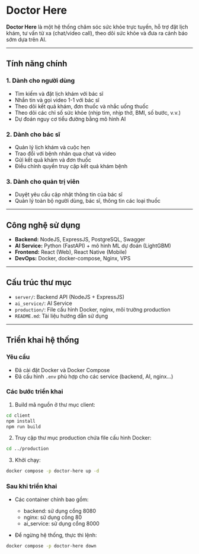 # Doctor Here

**Doctor Here** là một hệ thống chăm sóc sức khỏe trực tuyến, hỗ trợ đặt lịch khám, tư vấn từ xa (chat/video call), theo dõi sức khỏe và đưa ra cảnh báo sớm dựa trên AI.

---

## **Tính năng chính**

### 1. Dành cho người dùng

- Tìm kiếm và đặt lịch khám với bác sĩ
- Nhắn tin và gọi video 1-1 với bác sĩ
- Theo dõi kết quả khám, đơn thuốc và nhắc uống thuốc
- Theo dõi các chỉ số sức khỏe (nhịp tim, nhịp thở, BMI, số bước, v.v.)
- Dự đoán nguy cơ tiểu đường bằng mô hình AI

### 2. Dành cho bác sĩ

- Quản lý lịch khám và cuộc hẹn
- Trao đổi với bệnh nhân qua chat và video
- Gửi kết quả khám và đơn thuốc
- Điều chỉnh quyền truy cập kết quả khám bệnh

### 3. Dành cho quản trị viên

- Duyệt yêu cầu cập nhật thông tin của bác sĩ
- Quản lý toàn bộ người dùng, bác sĩ, thông tin các loại thuốc

---

## **Công nghệ sử dụng**

- **Backend:** NodeJS, ExpressJS, PostgreSQL, Swagger
- **AI Service:** Python (FastAPI) + mô hình ML dự đoán (LightGBM)
- **Frontend:** React (Web), React Native (Mobile)
- **DevOps:** Docker, docker-compose, Nginx, VPS

---

## **Cấu trúc thư mục**

- `server/`: Backend API (NodeJS + ExpressJS)
- `ai_service/`: AI Service
- `production/`: File cấu hình Docker, nginx, môi trường production
- `README.md`: Tài liệu hướng dẫn sử dụng

---

## **Triển khai hệ thống**

### Yêu cầu

- Đã cài đặt Docker và Docker Compose
- Đã cấu hình `.env` phù hợp cho các service (backend, AI, nginx…)

### Các bước triển khai

1. Build mã nguồn ở thư mục client:

```bash
cd client
npm install
npm run build
```

2. Truy cập thư mục production chứa file cấu hình Docker:

```bash
cd ../production
```

3. Khởi chạy:

```bash
docker compose -p doctor-here up -d
```

### Sau khi triển khai

- Các container chính bao gồm:

  - backend: sử dụng cổng 8080
  - nginx: sử dụng cổng 80
  - ai_service: sử dụng cổng 8000

- Để ngừng hệ thống, thực thi lệnh:

```bash
docker compose -p doctor-here down
```

